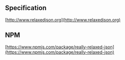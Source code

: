 ## Specification
[http://www.relaxedjson.org](http://www.relaxedjson.org)

## NPM
[https://www.npmjs.com/package/really-relaxed-json](https://www.npmjs.com/package/really-relaxed-json)


